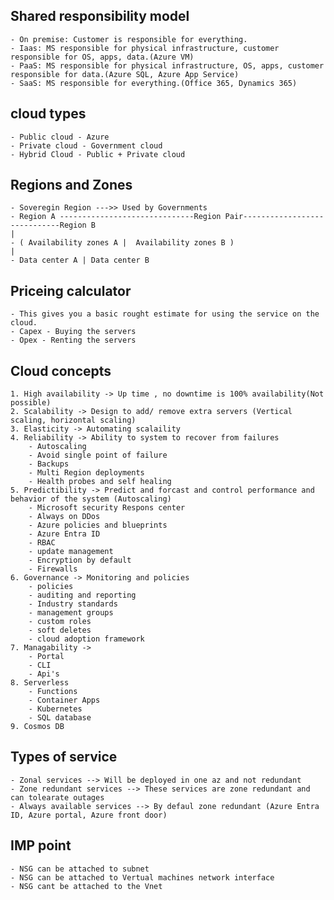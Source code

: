 ## Shared responsibility model
    - On premise: Customer is responsible for everything.
    - Iaas: MS responsible for physical infrastructure, customer responsible for OS, apps, data.(Azure VM)
    - PaaS: MS responsible for physical infrastructure, OS, apps, customer responsible for data.(Azure SQL, Azure App Service)
    - SaaS: MS responsible for everything.(Office 365, Dynamics 365)

## cloud types
    - Public cloud - Azure
    - Private cloud - Government cloud
    - Hybrid Cloud - Public + Private cloud

## Regions and Zones
    - Soveregin Region --->> Used by Governments
    - Region A ------------------------------Region Pair-----------------------------Region B
    |
    - ( Availability zones A |  Availability zones B )
    |
    - Data center A | Data center B

## Priceing calculator
    - This gives you a basic rought estimate for using the service on the cloud.
    - Capex - Buying the servers
    - Opex - Renting the servers

## Cloud concepts
    1. High availability -> Up time , no downtime is 100% availability(Not possible)
    2. Scalability -> Design to add/ remove extra servers (Vertical scaling, horizontal scaling)
    3. Elasticity -> Automating scalaility
    4. Reliability -> Ability to system to recover from failures 
        - Autoscaling 
        - Avoid single point of failure 
        - Backups
        - Multi Region deployments
        - Health probes and self healing
    5. Predictibility -> Predict and forcast and control performance and behavior of the system (Autoscaling)
        - Microsoft security Respons center
        - Always on DDos
        - Azure policies and blueprints
        - Azure Entra ID
        - RBAC
        - update management
        - Encryption by default
        - Firewalls
    6. Governance -> Monitoring and policies 
        - policies
        - auditing and reporting
        - Industry standards
        - management groups 
        - custom roles
        - soft deletes
        - cloud adoption framework
    7. Managability -> 
        - Portal
        - CLI
        - Api's
    8. Serverless
        - Functions
        - Container Apps
        - Kubernetes
        - SQL database
    9. Cosmos DB

## Types of service
    - Zonal services --> Will be deployed in one az and not redundant
    - Zone redundant services --> These services are zone redundant and can tolearate outages
    - Always available services --> By defaul zone redundant (Azure Entra ID, Azure portal, Azure front door)

## IMP point 
    - NSG can be attached to subnet
    - NSG can be attached to Vertual machines network interface
    - NSG cant be attached to the Vnet
